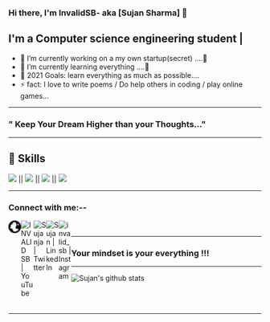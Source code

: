 ### Hi there, I'm InvalidSB- aka [Sujan Sharma] 👋

## I'm a Computer science engineering student |
- 🔭 I’m currently working on a my own startup(secret) ....🤫
- 🌱 I’m currently learning everything ....🤣
- 🥅 2021 Goals: learn everything as much as possible....
- ⚡ fact: I love to write poems / Do help others in coding / play online games...

-----

### " Keep Your Dream Higher than your Thoughts..."

-----

## 🚀 Skills
<img src="https://img.shields.io/badge/javascript-%23F7DF1E.svg?&style=flat-square&logo=javascript&logoColor=red" /> || <img src="https://img.shields.io/badge/python-%233776AB.svg?&style=flat-square&logo=python&logoColor=indigo" /> || <img src="https://img.shields.io/badge/html-%23239120.svg?&style=flat-square&logo=html5&logoColor=black" /> || <img src="https://img.shields.io/badge/css-%23239120.svg?&style=flat-square&logo=css3&logoColor=white" /> 
<br/>

------

### Connect with me:--

[<img align="left" alt="invalidsb.me" width="25px" src="https://raw.githubusercontent.com/iconic/open-iconic/master/svg/globe.svg" />][website]
[<img align="left" alt="INVALID SB | YouTube" width="25px" src="https://cdn.jsdelivr.net/npm/simple-icons@v3/icons/youtube.svg" />][youtube]
[<img align="left" alt="Sujanja | Twitter" width="25px" src="https://cdn.jsdelivr.net/npm/simple-icons@v3/icons/twitter.svg" />][twitter]
[<img align="left" alt="Sujan | LinkedIn" width="25px" src="https://cdn.jsdelivr.net/npm/simple-icons@v3/icons/linkedin.svg" />][linkedin]
[<img align="left" alt="invalid_sb | Instagram" width="25px" src="https://cdn.jsdelivr.net/npm/simple-icons@v3/icons/instagram.svg" />][instagram]

<br />

-----

 ### Your mindset is your everything !!!

----
![Sujan's github stats](https://github-readme-stats.vercel.app/api?username=InvalidSB&show_icons=true&theme=merko)


<br />

<br/>

[website]: https://invalidsb.me
[twitter]: https://twitter.com/sujanja
[youtube]: https://www.youtube.com/channel/UCum03XSvfDV5l1geGgDjycA?view_as=subscriber
[instagram]: https://www.instagram.com/invalid_sb
[linkedin]: https://www.linkedin.com/in/sujan-sharma-1696641b1/

----
